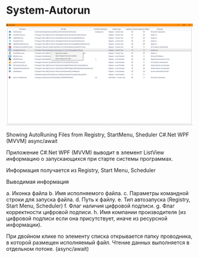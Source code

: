 # System-Autorun

![](https://github.com/dmitrykw/System-Autorun/blob/master/StartupFiles/Screenshots/Main.jpg?raw=true)

Showing AutoRuning Files from Registry, StartMenu, Sheduler  C#.Net WPF (MVVM) async/await

Приложение C#.Net WPF (MVVM) выводит в элемент ListView информацию о запускающихся при старте системы программах.

Информация получается из Registry, Start Menu, Scheduler

Выводимая информация

a. Иконка файла
b. Имя исполняемого файла.
c. Параметры командной строки для запуска файла.
d. Путь к файлу.
e. Тип автозапуска (Registry, Start Menu, Scheduler)
f. Флаг наличия цифровой подписи.
g. Флаг корректности цифровой подписи.
h. Имя компании производителя (из цифровой подписи если она присутствует, иначе из ресурсной информации).


При двойном клике по элементу списка открывается папку проводника, в которой размещен исполняемый файл.
Чтение данных выполняется в отдельном потоке. (async/await)
